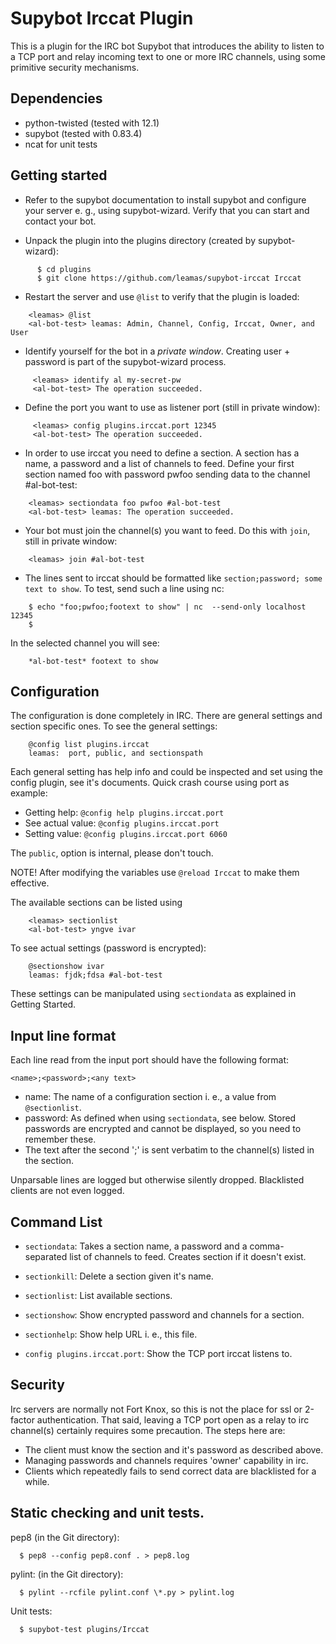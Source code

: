 Supybot Irccat Plugin
=====================
This is a plugin for the IRC bot Supybot that introduces the ability to
listen to a TCP port and relay incoming text to one or more IRC channels,
using some primitive security mechanisms.

Dependencies
------------
- python-twisted (tested with 12.1)
- supybot (tested with 0.83.4)
- ncat for unit tests

Getting started
---------------
* Refer to the supybot documentation to install supybot and configure
  your server e. g., using supybot-wizard. Verify that you can start and
  contact your bot.

* Unpack the plugin into the plugins directory (created by
  supybot-wizard):
```
      $ cd plugins
      $ git clone https://github.com/leamas/supybot-irccat Irccat
```

* Restart the server and use `@list` to verify that the plugin is loaded:
```
    <leamas> @list
    <al-bot-test> leamas: Admin, Channel, Config, Irccat, Owner, and User
```

* Identify yourself for the bot in a *private window*. Creating user +
  password is part of the supybot-wizard process.
```
     <leamas> identify al my-secret-pw
     <al-bot-test> The operation succeeded.
```
* Define the port you want to use as listener port (still in private window):
```
     <leamas> config plugins.irccat.port 12345
     <al-bot-test> The operation succeeded.
```

* In order to use irccat you need to define a section. A section has a name,
  a password and a list of channels to feed. Define your first section
  named foo with password pwfoo sending data to the channel #al-bot-test:
```
    <leamas> sectiondata foo pwfoo #al-bot-test
    <al-bot-test> leamas: The operation succeeded.
```

* Your bot must join the channel(s) you want to feed. Do this with
  `join`, still in private window:
```
    <leamas> join #al-bot-test
```

* The lines sent to irccat should be formatted like
 `section;password; some text to show`. To test, send such a line using nc:
```
    $ echo "foo;pwfoo;footext to show" | nc  --send-only localhost 12345
    $
```
In the selected channel you will see:
```
    *al-bot-test* footext to show
```

Configuration
-------------

The configuration is done completely in IRC. There are general settings
and section specific ones. To see the general settings:
```
    @config list plugins.irccat
    leamas:  port, public, and sectionspath
```

Each general setting has help info and could be inspected and set using
the config plugin, see it's documents. Quick crash course using port as
example:

* Getting help: `@config help plugins.irccat.port`
* See actual value: `@config plugins.irccat.port`
* Setting value: `@config plugins.irccat.port 6060`

The `public`, option is internal, please don't touch.

NOTE! After modifying the variables use `@reload Irccat` to make them
effective.

The available sections can be listed using
```
    <leamas> sectionlist
    <al-bot-test> yngve ivar
```

To see actual settings (password is encrypted):
```
    @sectionshow ivar
    leamas: fjdk;fdsa #al-bot-test
```

These settings can be manipulated using `sectiondata` as explained in Getting Started.


Input line format
-----------------
Each line read from the input port should have the following format:

    <name>;<password>;<any text>

- name: The name of a configuration section i. e., a value from
  `@sectionlist`.
- password: As defined when using `sectiondata`, see below. Stored
  passwords  are encrypted and cannot be displayed, so you need to
  remember these.
- The text after the second ';' is sent verbatim to the channel(s) listed
  in the section.

Unparsable lines are logged but otherwise silently dropped. Blacklisted
clients are not even logged.


Command List
------------
* `sectiondata`: Takes a section name, a password and a comma-separated
   list of channels to feed. Creates section if it doesn't exist.

* `sectionkill`: Delete a section given it's name.

* `sectionlist`: List available sections.

* `sectionshow`: Show encrypted password and channels for a section.

* `sectionhelp`: Show help URL i. e., this file.

* `config plugins.irccat.port`: Show the TCP port irccat listens to.


Security
--------
Irc servers are normally not Fort Knox, so this is not the place for ssl or
2-factor authentication. That said, leaving a TCP port open as a relay to
irc channel(s) certainly requires some precaution. The steps here are:

- The client must know the section and it's password as described above.
- Managing passwords and channels requires 'owner' capability in irc.
- Clients which repeatedly fails to send correct data are blacklisted for a
  while.


Static checking and unit tests.
-------------------------------

pep8 (in the Git directory):
```
  $ pep8 --config pep8.conf . > pep8.log
```
pylint: (in the Git directory):
```
  $ pylint --rcfile pylint.conf \*.py > pylint.log
```
Unit tests:
```
  $ supybot-test plugins/Irccat
```

